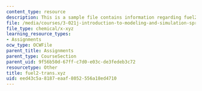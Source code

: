 ```yaml
---
content_type: resource
description: This is a sample file contains information regarding fuel2-trans.xyz.
file: /media/courses/3-021j-introduction-to-modeling-and-simulation-spring-2012/eed43c5a8187eaaf8052556a18ed4710_fuel2-trans.xyz
file_type: chemical/x-xyz
learning_resource_types:
- Assignments
ocw_type: OCWFile
parent_title: Assignments
parent_type: CourseSection
parent_uid: 9f56b50d-67ff-c7d0-e03c-de3fedeb3c72
resourcetype: Other
title: fuel2-trans.xyz
uid: eed43c5a-8187-eaaf-8052-556a18ed4710
---
```

